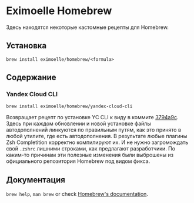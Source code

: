 # Eximoelle Homebrew

Здесь находятся некоторые кастомные рецепты для Homebrew.

## Установка

`brew install eximoelle/homebrew/<formula>`

## Содержание

### Yandex Cloud CLI

`brew install eximoelle/homebrew/yandex-cloud-cli`

Возвращает рецепт по установке YC CLI к виду в коммите [3794a9c](https://github.com/Homebrew/homebrew-cask/commit/3794a9c4b0b51d0f0e752d446fd2a29eb1765837). Здесь при каждом обновлении и новой установке файлы автодополнений линкуются по правильным путям, как это принято в любой утилите, где есть автодополнения. В результате любые плагины Zsh Completition корректно компилируют их. И не нужно загромождать свой `.zshrc` лишними строками, как предлагают разработчики. По каким-то причинам эти полезные изменения были выброшены из официального репозитория Homebrew под видом фикса.

## Документация

`brew help`, `man brew` or check [Homebrew's documentation](https://docs.brew.sh).
